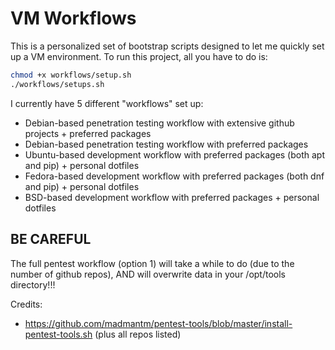 # VM Workflows

This is a personalized set of bootstrap scripts designed to let me quickly set up a VM environment. To run this project, all you have to do is:

```bash
chmod +x workflows/setup.sh
./workflows/setups.sh
```

I currently have 5 different "workflows" set up:
- Debian-based penetration testing workflow with extensive github projects + preferred packages 
- Debian-based penetration testing workflow with preferred packages 
- Ubuntu-based development workflow with preferred packages (both apt and pip) + personal dotfiles 
- Fedora-based development workflow with preferred packages (both dnf and pip) + personal dotfiles 
- BSD-based development workflow with preferred packages + personal dotfiles 

## BE CAREFUL 
The full pentest workflow (option 1) will take a while to do (due to the number of github repos), AND will overwrite data in your /opt/tools directory!!!

Credits:
- https://github.com/madmantm/pentest-tools/blob/master/install-pentest-tools.sh (plus all repos listed)
